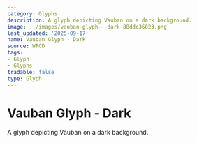 ```yaml
---
category: Glyphs
description: A glyph depicting Vauban on a dark background.
image: ../images/vauban-glyph---dark-88ddc36023.png
last_updated: '2025-09-17'
name: Vauban Glyph - Dark
source: WFCD
tags:
- Glyph
- Glyphs
tradable: false
type: Glyph
---
```


# Vauban Glyph - Dark

A glyph depicting Vauban on a dark background.

